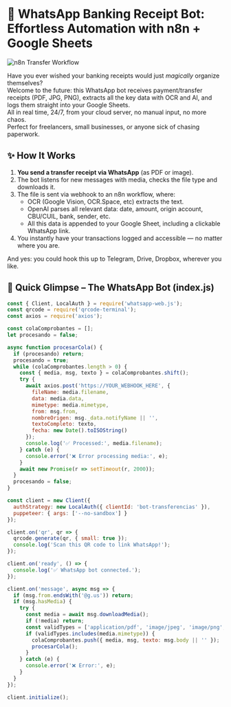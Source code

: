 # 📲 WhatsApp Banking Receipt Bot: Effortless Automation with n8n + Google Sheets

![n8n Transfer Workflow](https://firebasestorage.googleapis.com/v0/b/leonardo-blog.firebasestorage.app/o/n8ntransferencias.webp?alt=media&token=7f529d61-f3ac-4a48-858d-b0572a787142)

Have you ever wished your banking receipts would just *magically* organize themselves?  
Welcome to the future: this WhatsApp bot receives payment/transfer receipts (PDF, JPG, PNG), extracts all the key data with OCR and AI, and logs them straight into your Google Sheets.  
All in real time, 24/7, from your cloud server, no manual input, no more chaos.  
Perfect for freelancers, small businesses, or anyone sick of chasing paperwork.

## ✨ How It Works

1. **You send a transfer receipt via WhatsApp** (as PDF or image).
2. The bot listens for new messages with media, checks the file type and downloads it.
3. The file is sent via webhook to an n8n workflow, where:
   - OCR (Google Vision, OCR.Space, etc) extracts the text.
   - OpenAI parses all relevant data: date, amount, origin account, CBU/CUIL, bank, sender, etc.
   - All this data is appended to your Google Sheet, including a clickable WhatsApp link.
4. You instantly have your transactions logged and accessible — no matter where you are.

And yes: you could hook this up to Telegram, Drive, Dropbox, wherever you like.

## 🚀 Quick Glimpse – The WhatsApp Bot (index.js)

```js
const { Client, LocalAuth } = require('whatsapp-web.js');
const qrcode = require('qrcode-terminal');
const axios = require('axios');

const colaComprobantes = [];
let procesando = false;

async function procesarCola() {
  if (procesando) return;
  procesando = true;
  while (colaComprobantes.length > 0) {
    const { media, msg, texto } = colaComprobantes.shift();
    try {
      await axios.post('https://YOUR_WEBHOOK_HERE', {
        fileName: media.filename,
        data: media.data,
        mimetype: media.mimetype,
        from: msg.from,
        nombreOrigen: msg._data.notifyName || '',
        textoCompleto: texto,
        fecha: new Date().toISOString()
      });
      console.log('✅ Processed:', media.filename);
    } catch (e) {
      console.error('❌ Error processing media:', e);
    }
    await new Promise(r => setTimeout(r, 2000));
  }
  procesando = false;
}

const client = new Client({
  authStrategy: new LocalAuth({ clientId: 'bot-transferencias' }),
  puppeteer: { args: ['--no-sandbox'] }
});

client.on('qr', qr => {
  qrcode.generate(qr, { small: true });
  console.log('Scan this QR code to link WhatsApp!');
});

client.on('ready', () => {
  console.log('✅ WhatsApp bot connected.');
});

client.on('message', async msg => {
  if (msg.from.endsWith('@g.us')) return;
  if (msg.hasMedia) {
    try {
      const media = await msg.downloadMedia();
      if (!media) return;
      const validTypes = ['application/pdf', 'image/jpeg', 'image/png', 'image/jpg'];
      if (validTypes.includes(media.mimetype)) {
        colaComprobantes.push({ media, msg, texto: msg.body || '' });
        procesarCola();
      }
    } catch (e) {
      console.error('❌ Error:', e);
    }
  }
});

client.initialize();
